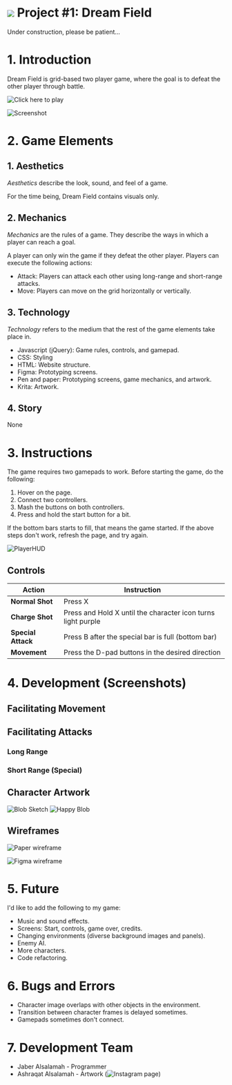 # ![](https://ga-dash.s3.amazonaws.com/production/assets/logo-9f88ae6c9c3871690e33280fcf557f33.png) Project #1: Dream Field

Under construction, please be patient...

# 1. Introduction
Dream Field is grid-based two player game, where the goal is to defeat the other player through battle.

![Click here to play](https://pages.git.generalassemb.ly/JaAlSaDev/Dream-Field/)

![Screenshot](https://raw.git.generalassemb.ly/JaAlSaDev/Dream-Field/master/Images/Screenshots/Wide%20Attack.png)

# 2. Game Elements
## 1. Aesthetics
*Aesthetics* describe the look, sound, and feel of a game.

For the time being, Dream Field contains visuals only.

## 2. Mechanics
*Mechanics* are the rules of a game. They describe the ways in which a player can reach a goal.

A player can only win the game if they defeat the other player. Players can execute the following actions:
* Attack: Players can attack each other using long-range and short-range attacks.
* Move: Players can move on the grid horizontally or vertically.




## 3. Technology
*Technology* refers to the medium that the rest of the game elements take place in.
* Javascript (jQuery): Game rules, controls, and gamepad.
* CSS: Styling
* HTML: Website structure.
* Figma: Prototyping screens.
* Pen and paper: Prototyping screens, game mechanics, and artwork.
* Krita: Artwork.

## 4. Story
None
# 3. Instructions
The game requires two gamepads to work. Before starting the game, do the following:
1. Hover on the page.
2. Connect two controllers.
3. Mash the buttons on both controllers.
4. Press and hold the start button for a bit.

If the bottom bars starts to fill, that means the game started.
If the above steps don't work, refresh the page, and try again.

![PlayerHUD](https://raw.git.generalassemb.ly/JaAlSaDev/Dream-Field/master/Images/Screenshots/PlayerHUD.PNG)

## Controls
| **Action**  | **Instruction**  |
|---|---|
|   **Normal Shot** | Press X  |
|   **Charge Shot**| Press and Hold X until the character icon turns light purple|
|   **Special Attack** | Press B after the special bar is full (bottom bar)  |
|   **Movement** | Press the D-pad buttons in the desired direction |

# 4. Development (Screenshots)
## Facilitating Movement
## Facilitating Attacks
### Long Range
### Short Range (Special)
## Character Artwork
![Blob Sketch](https://raw.git.generalassemb.ly/JaAlSaDev/Dream-Field/master/Images/Screenshots/Camera/Blob%20Sketches.jpg)
![Happy Blob](https://raw.git.generalassemb.ly/JaAlSaDev/Dream-Field/master/Images/blob_win.png)

## Wireframes
![Paper wireframe](https://raw.git.generalassemb.ly/JaAlSaDev/Dream-Field/master/Images/Screenshots/Wireframes/Gameplay%20Wireframe.jpg)

![Figma wireframe](https://raw.git.generalassemb.ly/JaAlSaDev/Dream-Field/master/Images/Screenshots/Wireframes/Fleshed%20out%20wireframe.PNG)

# 5. Future
I'd like to add the following to my game:
* Music and sound effects.
* Screens: Start, controls, game over, credits.
* Changing environments (diverse background images and panels).
* Enemy AI.
* More characters.
* Code refactoring.

# 6. Bugs and Errors
* Character image overlaps with other objects in the environment.
* Transition between character frames is delayed sometimes.
* Gamepads sometimes don't connect.

# 7. Development Team
* Jaber Alsalamah - Programmer
* Ashraqat Alsalamah - Artwork (![Instagram page](https://www.instagram.com/ninja_jumipy2011/))
